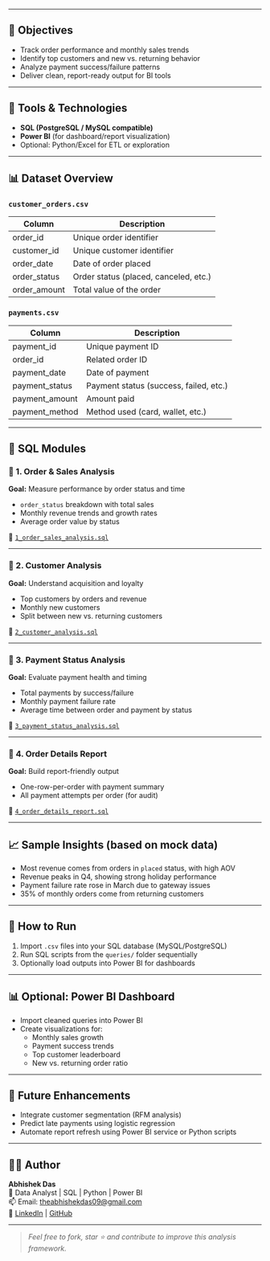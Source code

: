 
---

## 🎯 Objectives

- Track order performance and monthly sales trends  
- Identify top customers and new vs. returning behavior  
- Analyze payment success/failure patterns  
- Deliver clean, report-ready output for BI tools

---

## 🧰 Tools & Technologies

- **SQL (PostgreSQL / MySQL compatible)**
- **Power BI** (for dashboard/report visualization)
- Optional: Python/Excel for ETL or exploration

---

## 📊 Dataset Overview

### `customer_orders.csv`
| Column         | Description                 |
|----------------|-----------------------------|
| order_id       | Unique order identifier     |
| customer_id    | Unique customer identifier  |
| order_date     | Date of order placed        |
| order_status   | Order status (placed, canceled, etc.) |
| order_amount   | Total value of the order    |

### `payments.csv`
| Column         | Description                   |
|----------------|-------------------------------|
| payment_id     | Unique payment ID             |
| order_id       | Related order ID              |
| payment_date   | Date of payment               |
| payment_status | Payment status (success, failed, etc.) |
| payment_amount | Amount paid                   |
| payment_method | Method used (card, wallet, etc.) |

---

## 📌 SQL Modules

### 📁 1. Order & Sales Analysis
**Goal:** Measure performance by order status and time  
- `order_status` breakdown with total sales  
- Monthly revenue trends and growth rates  
- Average order value by status

📄 [`1_order_sales_analysis.sql`](queries/1_order_sales_analysis.sql)

---

### 📁 2. Customer Analysis
**Goal:** Understand acquisition and loyalty  
- Top customers by orders and revenue  
- Monthly new customers  
- Split between new vs. returning customers

📄 [`2_customer_analysis.sql`](queries/2_customer_analysis.sql)

---

### 📁 3. Payment Status Analysis  
**Goal:** Evaluate payment health and timing  
- Total payments by success/failure  
- Monthly payment failure rate  
- Average time between order and payment by status

📄 [`3_payment_status_analysis.sql`](queries/3_payment_status_analysis.sql)

---

### 📁 4. Order Details Report  
**Goal:** Build report-friendly output  
- One-row-per-order with payment summary  
- All payment attempts per order (for audit)

📄 [`4_order_details_report.sql`](queries/4_order_details_report.sql)

---

## 📈 Sample Insights (based on mock data)
- Most revenue comes from orders in `placed` status, with high AOV
- Revenue peaks in Q4, showing strong holiday performance
- Payment failure rate rose in March due to gateway issues
- 35% of monthly orders come from returning customers

---

## 📌 How to Run

1. Import `.csv` files into your SQL database (MySQL/PostgreSQL)
2. Run SQL scripts from the `queries/` folder sequentially
3. Optionally load outputs into Power BI for dashboards

---

## 📊 Optional: Power BI Dashboard

- Import cleaned queries into Power BI
- Create visualizations for:
  - Monthly sales growth
  - Payment success trends
  - Top customer leaderboard
  - New vs. returning order ratio

---

## 🧠 Future Enhancements

- Integrate customer segmentation (RFM analysis)
- Predict late payments using logistic regression
- Automate report refresh using Power BI service or Python scripts

---

## 👨‍💻 Author

**Abhishek Das**  
📍 Data Analyst | SQL | Python | Power BI  
📫 Email: theabhishekdas09@gmail.com  
🔗 [LinkedIn](https://linkedin.com/in/your-link) | [GitHub](https://github.com/your-profile)

---

> *Feel free to fork, star ⭐ and contribute to improve this analysis framework.*

